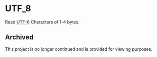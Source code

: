 # UTF_8
Read [UTF-8](https://en.wikipedia.org/wiki/UTF-8) Characters of 1-4 bytes.

## Archived
This project is no longer continued and is provided for viewing purposes.

